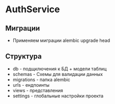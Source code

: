 # AuthService

## Миграции

* Применяем миграции
alembic upgrade head


## Структура

* db - подщключения к БД + модели таблиц
* schemas - Схемы для валидации данных
* migrations - папка alembic
* urls - ендпоинты
* views - представления
* settings - глобальные настройки проекта
